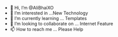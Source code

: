 - 👋 Hi, I’m @AliBhaiXO
- 👀 I’m interested in ...New Technology
- 🌱 I’m currently learning ... Templates
- 💞️ I’m looking to collaborate on ... Internet Feature
- 📫 How to reach me ... Please Help

<!---
AliBhaiXO/AliBhaiXO is a ✨ special ✨ repository because its `README.md` (this file) appears on your GitHub profile.
You can click the Preview link to take a look at your changes.
--->

